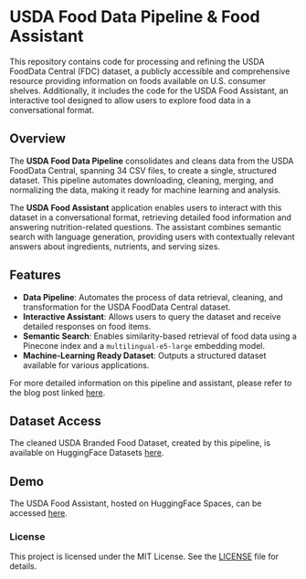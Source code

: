# USDA Food Data Pipeline & Food Assistant

This repository contains code for processing and refining the USDA FoodData Central (FDC) dataset, a publicly accessible and comprehensive resource providing information on foods available on U.S. consumer shelves. Additionally, it includes the code for the USDA Food Assistant, an interactive tool designed to allow users to explore food data in a conversational format.

## Overview

The **USDA Food Data Pipeline** consolidates and cleans data from the USDA FoodData Central, spanning 34 CSV files, to create a single, structured dataset. This pipeline automates downloading, cleaning, merging, and normalizing the data, making it ready for machine learning and analysis.

The **USDA Food Assistant** application enables users to interact with this dataset in a conversational format, retrieving detailed food information and answering nutrition-related questions. The assistant combines semantic search with language generation, providing users with contextually relevant answers about ingredients, nutrients, and serving sizes.

## Features

- **Data Pipeline**: Automates the process of data retrieval, cleaning, and transformation for the USDA FoodData Central dataset.
- **Interactive Assistant**: Allows users to query the dataset and receive detailed responses on food items.
- **Semantic Search**: Enables similarity-based retrieval of food data using a Pinecone index and a `multilingual-e5-large` embedding model.
- **Machine-Learning Ready Dataset**: Outputs a structured dataset available for various applications.

For more detailed information on this pipeline and assistant, please refer to the blog post linked [here](https://jacktol.net/posts/building_a_data_pipeline_for_usda_fooddata_central/).

## Dataset Access

The cleaned USDA Branded Food Dataset, created by this pipeline, is available on HuggingFace Datasets [here](https://huggingface.co/datasets/jacktol/usda_branded_food_data). 

## Demo

The USDA Food Assistant, hosted on HuggingFace Spaces, can be accessed [here](https://huggingface.co/spaces/jacktol/usda-food-assistant).

### License

This project is licensed under the MIT License. See the [LICENSE](LICENSE) file for details.
